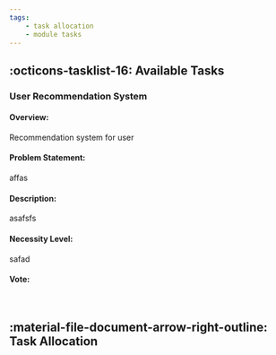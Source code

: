 ```yaml
---
tags: 
	- task allocation
	- module tasks
---
```


## :octicons-tasklist-16: **Available Tasks**

### User Recommendation System

#### Overview: 

Recommendation system for user

#### Problem Statement: 

affas

#### Description:

asafsfs 

#### Necessity Level:

safad 

#### Vote:

<br>


## :material-file-document-arrow-right-outline: **Task Allocation**




